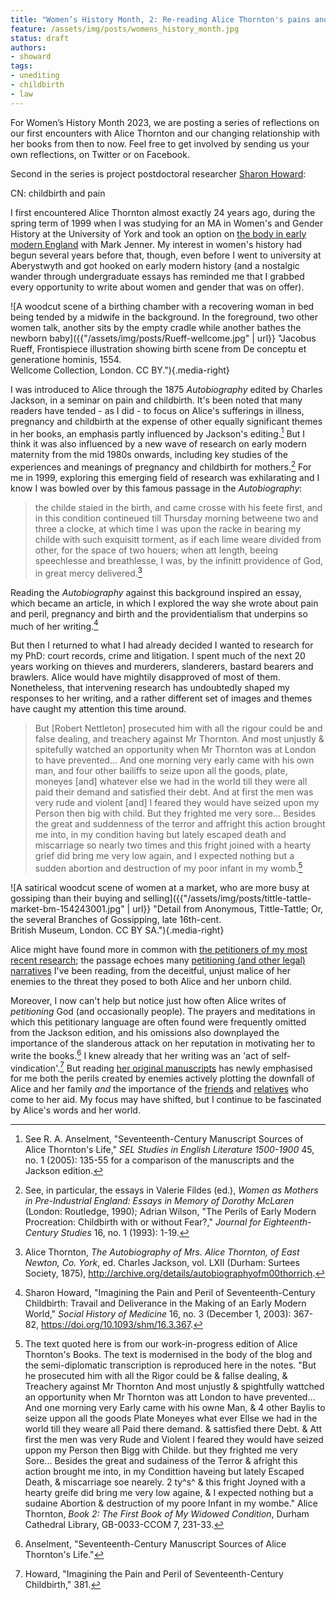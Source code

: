 ```yaml
---
title: "Women’s History Month, 2: Re-reading Alice Thornton's pains and perils" 
feature: /assets/img/posts/womens_history_month.jpg
status: draft
authors:
- showard
tags:
- unediting
- childbirth
- law
---
```


For Women’s History Month 2023, we are posting a series of reflections on our first encounters with Alice Thornton and our changing relationship with her books from then to now. Feel free to get involved by sending us your own reflections, on Twitter or on Facebook.

Second in the series is project postdoctoral researcher [Sharon Howard](https://thornton.kdl.kcl.ac.uk/people/showard/):

CN: childbirth and pain

I first encountered Alice Thornton almost exactly 24 years ago, during
the spring term of 1999 when I was studying for an MA in Women's and
Gender History at the University of York and took an option on [the body
in early modern England](https://web.archive.org/web/20040529230032/http:/www.york.ac.uk/depts/hist/gsp/Options/option_428562_Jenner.htm) with Mark
Jenner.
My interest in women's history had begun several years before that,
though, even before I went to university at Aberystwyth and got hooked
on early modern history (and a nostalgic wander through undergraduate
essays has reminded me that I grabbed every opportunity to write about
women and gender that was on offer).

![A woodcut scene of a birthing chamber with a recovering woman in bed being tended by a midwife in the background. In the foreground, two other women talk, another sits by the empty cradle while another bathes the newborn baby]({{"/assets/img/posts/Rueff-wellcome.jpg" | url}} "Jacobus Rueff, Frontispiece illustration showing birth scene from De conceptu et generatione hominis, 1554. <br>Wellcome Collection, London. CC BY."){.media-right}

I was introduced to Alice through the 1875
*Autobiography* edited by Charles Jackson, in a seminar on pain and
childbirth. It's been noted that many readers have tended - as I did -
to focus on Alice's sufferings in illness, pregnancy and childbirth at
the expense of other equally significant themes in her books, an
emphasis partly influenced by Jackson's editing.[^1] But I think it was
also influenced by a new wave of research on early modern maternity from
the mid 1980s onwards, including key studies of the experiences and
meanings of pregnancy and childbirth for mothers.[^2] For me in 1999,
exploring this emerging field of research was exhilarating and I know I
was bowled over by this famous passage in the *Autobiography*:

> the childe staied in the birth, and came crosse with his feete first,
> and in this condition contineued till Thursday morning betweene two
> and three a clocke, at which time I was upon the racke in bearing my
> childe with such exquisitt torment, as if each lime weare divided from
> other, for the space of two houers; when att length, beeing
> speechlesse and breathlesse, I was, by the infinitt providence of God,
> in great mercy delivered.[^3]

Reading the *Autobiography* against this background inspired an essay,
which became an article, in which I explored the way she wrote about
pain and peril, pregnancy and birth and the providentialism that underpins so much
of her writing.[^4]

But then I returned to what I had already decided I wanted to research
for my PhD: court records, crime and litigation. I spent much of the
next 20 years working on thieves and murderers, slanderers, bastard
bearers and brawlers. Alice would have mightily disapproved of most of
them. Nonetheless, that intervening research has undoubtedly shaped my
responses to her writing, and a rather different set of images and themes
have caught my attention this time around. 

> But [Robert Nettleton] prosecuted him
> with all the rigour could be and false dealing, and treachery against
> Mr Thornton. And most unjustly & spitefully watched an opportunity
> when Mr Thornton was at London to have prevented... And one morning
> very early came with his own man, and four other bailiffs to seize
> upon all the goods, plate, moneyes [and] whatever else we had in the
> world till they were all paid their demand and satisfied their debt.
> And at first the men was very rude and violent [and] I feared they
> would have seized upon my Person then big with child. But they
> frighted me very sore... Besides the great and suddenness of the
> terror and affright this action brought me into, in my condition
> having but lately escaped death and miscarriage so nearly two times
> and this fright joined with a hearty grief did bring me very low
> again, and I expected nothing but a sudden abortion and destruction of
> my poor infant in my womb.[^5]


![A satirical woodcut scene of women at a market, who are more busy at gossiping than their buying and selling]({{"/assets/img/posts/tittle-tattle-market-bm-154243001.jpg" | url}} "Detail from Anonymous, Tittle-Tattle; Or, the several Branches of Gossipping, late 16th-cent. <br>British Museum, London. CC BY SA."){.media-right}


Alice might have found more in common with [the petitioners
of my most recent research](https://petitioning.history.ac.uk/); the passage echoes many [petitioning (and other
legal) narratives](https://earlymodernnotes.wordpress.com/2020/08/13/women-gender-and-non-lethal-violence-in-quarter-sessions-petitioning-narratives/) I've been
reading,
from the deceitful, unjust malice of her enemies to the threat they
posed to both Alice and her unborn child.

Moreover, I now can't help but notice just how often Alice writes of
*petitioning* God (and occasionally people). The prayers and meditations
in which this petitionary language are often found were frequently
omitted from the Jackson edition, and his omissions also downplayed the
importance of the slanderous attack on her reputation in motivating her to write
the books.[^6] I knew already that her writing was an 'act of
self-vindication'.[^7] But reading [her original manuscripts](https://thornton.kdl.kcl.ac.uk/posts/blog/2022-06-23-two-missing-thornton-manuscripts/) has newly emphasised for me both the perils created by enemies actively plotting
the downfall of Alice and her family *and* the importance of the [friends](https://twitter.com/search?q=(%23WomensHistoryMonth)%20(from%3Athornton_books)%20until%3A2022-03-31%20since%3A2022-03-01&src=typed_query) and
[relatives](https://thornton.kdl.kcl.ac.uk/posts/blog/2023-02-13-AliceThorntonsHeart-Blog/)
who come to her aid. My focus may have shifted, but I
continue to be fascinated by Alice's words and her world.


[^1]: See R. A. Anselment, "Seventeenth-Century Manuscript Sources of
    Alice Thornton's Life," *SEL Studies in English Literature
    1500-1900* 45, no. 1 (2005): 135-55 for a comparison of the
    manuscripts and the Jackson edition.

[^2]: See, in particular, the essays in Valerie Fildes (ed.), *Women as Mothers in Pre-Industrial England: Essays in Memory of Dorothy McLaren* (London: Routledge, 1990);
    Adrian Wilson, "The Perils of Early Modern Procreation: Childbirth
    with or without Fear?," *Journal for Eighteenth-Century Studies* 16,
    no. 1 (1993): 1-19.

[^3]: Alice Thornton, *The Autobiography of Mrs. Alice Thornton, of East
    Newton, Co. York*, ed. Charles Jackson, vol. LXII (Durham: Surtees
    Society, 1875),
    http://archive.org/details/autobiographyofm00thorrich.

[^4]: Sharon Howard, "Imagining the Pain and Peril of Seventeenth-Century
    Childbirth: Travail and Deliverance in the Making of an Early
    Modern World," *Social History of Medicine* 16, no. 3 (December 1,
    2003): 367-82, https://doi.org/10.1093/shm/16.3.367. 

[^5]: The text quoted here is from our work-in-progress edition of Alice
    Thornton's Books. The text is modernised in the body of the blog
    and the semi-diplomatic transcription is reproduced here in the
    notes. "But he prosecuted him with all the Rigor could be & fallse
    dealing, & Treachery against Mr Thornton And most unjustly &
    spightfully wattched an opportunity when Mr Thornton was att London
    to have prevented... And one morning very Early came with his owne
    Man, & 4 other Baylis to seize uppon all the goods Plate Moneyes
    what ever Ellse we had in the world till they weare all Paid there
    demand. & sattisfied there Debt. & Att first the men was very Rude
    and Violent I feared they would have seized uppon my Person then
    Bigg with Childe. but they frighted me very Sore... Besides the
    great and sudainess of the Terror & afright this action brought me
    into, in my Condittion haveing but lately Escaped Death, &
    miscarriage soe nearely. 2 ty^s^ & this fright Joyned with a hearty
    greife did bring me very low againe, & I expected nothing but a
    sudaine Abortion & destruction of my poore Infant in my wombe."
    Alice Thornton, *Book 2: The First Book of My Widowed Condition*,
    Durham Cathedral Library, GB-0033-CCOM 7, 231-33.

[^6]: Anselment, "Seventeenth-Century Manuscript Sources of Alice
    Thornton's Life."

[^7]: Howard, "Imagining the Pain and Peril of Seventeenth-Century
    Childbirth," 381.
